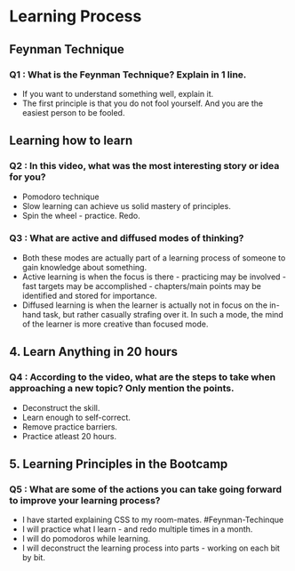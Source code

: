 # Learning Process

## Feynman Technique

### Q1 : What is the Feynman Technique? Explain in 1 line.

- If you want to understand something well, explain it.
- The first principle is that you do not fool yourself. And you are the easiest person to be fooled.

## Learning how to learn

### Q2 : In this video, what was the most interesting story or idea for you?
- Pomodoro technique
- Slow learning can achieve us solid mastery of principles.
- Spin the wheel - practice. Redo.

### Q3 : What are active and diffused modes of thinking?
- Both these modes are actually part of a learning process of someone to gain knowledge about something.
- Active learning is when the focus is there - practicing may be involved - fast targets may be accomplished - chapters/main points may be identified and stored for importance.
- Diffused learning is when the learner is actually not in focus on the in-hand task, but rather casually strafing over it. In such a mode, the mind of the learner is more creative than focused mode.

## 4. Learn Anything in 20 hours

### Q4 : According to the video, what are the steps to take when approaching a new topic? Only mention the points.
- Deconstruct the skill.
- Learn enough to self-correct.
- Remove practice barriers.
- Practice atleast 20 hours.

## 5. Learning Principles in the Bootcamp

### Q5 : What are some of the actions you can take going forward to improve your learning process?

- I have started explaining CSS to my room-mates. #Feynman-Techinque
- I will practice what I learn - and redo multiple times in a month.
- I will do pomodoros while learning.
- I will deconstruct the learning process into parts - working on each bit by bit.